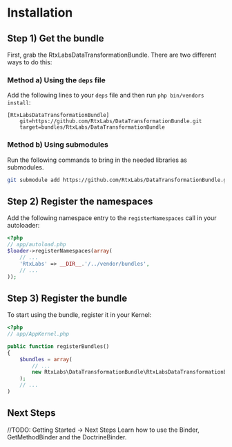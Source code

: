 Installation
============

## Step 1) Get the bundle

First, grab the RtxLabsDataTransformationBundle. There are two different ways
to do this:

### Method a) Using the `deps` file

Add the following lines to your  `deps` file and then run `php bin/vendors
install`:

```
[RtxLabsDataTransformationBundle]
    git=https://github.com/RtxLabs/DataTransformationBundle.git
    target=bundles/RtxLabs/DataTransformationBundle
```

### Method b) Using submodules

Run the following commands to bring in the needed libraries as submodules.

```bash
git submodule add https://github.com/RtxLabs/DataTransformationBundle.git vendor/bundles/RtxLabs/DataTransformationBundle
```

## Step 2) Register the namespaces

Add the following namespace entry to the `registerNamespaces` call
in your autoloader:

``` php
<?php
// app/autoload.php
$loader->registerNamespaces(array(
    // ...
    'RtxLabs' => __DIR__.'/../vendor/bundles',
    // ...
));
```

## Step 3) Register the bundle

To start using the bundle, register it in your Kernel:

``` php
<?php
// app/AppKernel.php

public function registerBundles()
{
    $bundles = array(
        // ...
        new RtxLabs\DataTransformationBundle\RtxLabsDataTransformationBundle(),
    );
    // ...
)
```

## Next Steps

//TODO: Getting Started -> Next Steps
Learn how to use the Binder, GetMethodBinder and the DoctrineBinder.